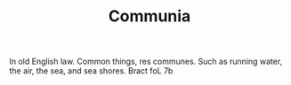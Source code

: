 ---
title: Communia
letter: C
permalink: "/definitions/bld-communia.html"
body: In old English law. Common things, res communes. Such as running water, the
  air, the sea, and sea shores. Bract foL 7b
published_at: '2018-07-07'
source: Black's Law Dictionary 2nd Ed (1910)
layout: post
---